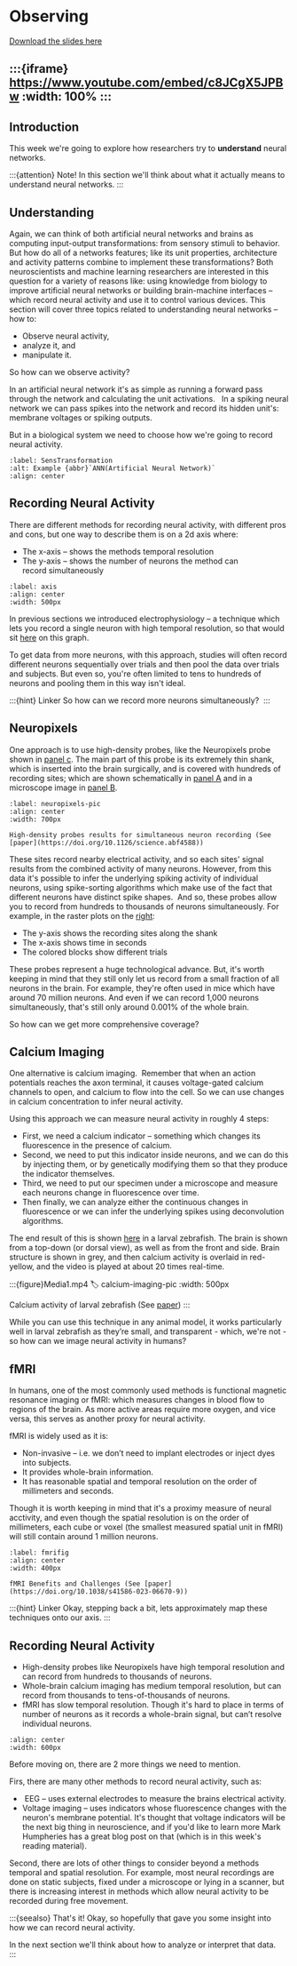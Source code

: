 # Observing

[Download the slides here](W6-V0-observing.pptx)

:::{iframe} https://www.youtube.com/embed/c8JCgX5JPBw
:width: 100%
:::
---

## Introduction

This week we're going to explore how researchers try to **understand** neural networks. 

:::{attention} Note!
In this section we'll think about what it actually means to understand neural networks.
:::

## Understanding

Again, we can think of both artificial neural networks and brains as computing input-output transformations: from sensory stimuli to behavior.
But how do all of a networks features; like its unit properties, architecture and activity patterns combine to implement these transformations?
Both neuroscientists and machine learning researchers are interested in this question for a variety of reasons like: using knowledge from biology to improve artificial neural networks or building brain-machine interfaces – which record neural activity and use it to control various devices.
This section will cover three topics related to understanding neural networks – how to:
* Observe neural activity,
* analyze it, and 
* manipulate it. 

So how can we observe activity?

In an artificial neural network it's as simple as running a forward pass through the network and calculating the unit activations.  
In a spiking neural network we can pass spikes into the network and record its hidden unit's: membrane voltages or spiking outputs.

But in a biological system we need to choose how we're going to record neural activity.

```{figure} sensorimotor.png
:label: SensTransformation
:alt: Example {abbr}`ANN(Artificial Neural Network)`
:align: center
```

## Recording Neural Activity

There are different methods for recording neural activity, with different pros and cons, but one way to describe them is on a 2d axis where: 

* The x-axis – shows the methods temporal resolution 
* The y-axis – shows the number of neurons the method can record simultaneously

```{figure}observingPicture1.png
:label: axis
:align: center
:width: 500px
```

In previous sections we introduced electrophysiology <!-- find a link to this --> – a technique which lets you record a single neuron with high temporal resolution, so that would sit [here](#axis) on this graph.  

To get data from more neurons, with this approach, studies will often record different neurons sequentially over trials and then pool the data over trials and subjects. But even so, you're often limited to tens to hundreds of neurons and pooling them in this way isn't ideal. 

:::{hint} Linker
So how can we record more neurons simultaneously? 
:::

## Neuropixels

One approach is to use high-density probes, like the Neuropixels probe shown in [panel c](#neuropixels-pic).
The main part of this probe is its extremely thin shank, which is inserted into the brain surgically, and is covered with hundreds of recording sites; which are shown schematically in [panel A](#neuropixels-pic) and in a microscope image in [panel B](#neuropixels-pic).

```{figure}observingPicture2.png
:label: neuropixels-pic
:align: center
:width: 700px

High-density probes results for simultaneous neuron recording (See [paper](https://doi.org/10.1126/science.abf4588))
```

These sites record nearby electrical activity, and so each sites' signal results from the combined activity of many neurons. However, from this data it's possible to infer the underlying spiking activity of individual neurons, using spike-sorting algorithms which make use of the fact that different neurons have distinct spike shapes. 
And so, these probes allow you to record from hundreds to thousands of neurons simultaneously. For example, in the raster plots on the [right](#neuropixels-pic):

* The y-axis shows the recording sites along the shank
* The x-axis shows time in seconds
* The colored blocks show different trials

These probes represent a huge technological advance. But, it's worth keeping in mind that they still only let us record from a small fraction of all neurons in the brain. For example, they're often used in mice which have around 70 million neurons. And even if we can record 1,000 neurons simultaneously, that's still only around 0.001% of the whole brain.

So how can we get more comprehensive coverage? 

## Calcium Imaging

One alternative is calcium imaging. 
Remember that when an action potentials reaches the axon terminal, it causes voltage-gated calcium channels to open, and calcium to flow into the cell. So we can use changes in calcium concentration to infer neural activity. 

Using this approach we can measure neural activity in roughly 4 steps:

* First, we need a calcium indicator – something which changes its fluorescence in the presence of calcium.
* Second, we need to put this indicator inside neurons, and we can do this by injecting them, or by genetically modifying them so that they produce the indicator themselves. 
* Third, we need to put our specimen under a microscope and measure each neurons change in fluorescence over time.
* Then finally, we can analyze either the continuous changes in fluorescence or we can infer the underlying spikes using deconvolution algorithms.  

The end result of this is shown [here](#calcium-imaging-pic) in a larval zebrafish. The brain is shown from a top-down (or dorsal view), as well as from the front and side. Brain structure is shown in grey, and then calcium activity is overlaid in red-yellow, and the video is played at about 20 times real-time.

:::{figure}Media1.mp4
:label: calcium-imaging-pic
:width: 500px

Calcium activity of larval zebrafish (See [paper](https://doi.org/10.3389/fncir.2013.00065))
:::

While you can use this technique in any animal model, it works particularly well in larval zebrafish as they’re small, and transparent - which, we're not - so how can we image neural activity in humans?  

## fMRI

In humans, one of the most commonly used methods is functional magnetic resonance imaging or fMRI: which measures changes in blood flow to regions of the brain. As more active areas require more oxygen, and vice versa, this serves as another proxy for neural activity. 

fMRI is widely used as it is: 

* Non-invasive – i.e. we don’t need to implant electrodes or inject dyes into subjects.
* It provides whole-brain information.
* It has reasonable spatial and temporal resolution on the order of millimeters and seconds.  

Though it is worth keeping in mind that it's a proximy measure of neural acctivity, and even though the spatial resolution is on the order of millimeters, each cube or voxel (the smallest measured spatial unit in fMRI) will still contain around 1 million neurons.

```{figure}observingPicture4.png
:label: fmrifig
:align: center
:width: 400px

fMRI Benefits and Challenges (See [paper](https://doi.org/10.1038/s41586-023-06670-9))
```
:::{hint} Linker
Okay, stepping back a bit, lets approximately map these techniques onto our axis.
:::

## Recording Neural Activity

* High-density probes like Neuropixels have high temporal resolution and can record from hundreds to thousands of neurons.
* Whole-brain calcium imaging has medium temporal resolution, but can record from thousands to tens-of-thousands of neurons.
* fMRI has slow temporal resolution. Though it's hard to place in terms of number of neurons as it records a whole-brain signal, but can’t resolve individual neurons.

```{figure}observingPicture5.png
:align: center
:width: 600px
```

Before moving on, there are 2 more things we need to mention.

Firs, there are many other methods to record neural activity, such as:

*  EEG – uses external electrodes to measure the brains electrical activity.
* Voltage imaging – uses indicators whose fluorescence changes with the neuron's membrane potential. It's thought that voltage indicators will be the next big thing in neuroscience, and if you'd like to learn more Mark Humpheries has a great blog post on that (which is in this week's reading material).

Second, there are lots of other things to consider beyond a methods temporal and spatial resolution. For example, most neural recordings are done on static subjects, fixed under a microscope or lying in a scanner, but there is increasing interest in methods which allow neural activity to be recorded during free movement.

:::{seealso} That's it!
Okay, so hopefully that gave you some insight into how we can record neural activity. 

In the next section we'll think about how to analyze or interpret that data.  
:::
